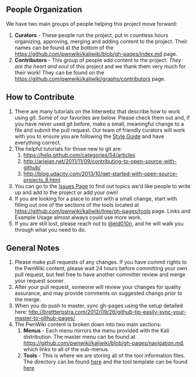## People Organization
We have two main groups of people helping this project move forward:

1. **Curators** - These people run the project, put in countless hours organizing, approving, merging and adding content to the project. Their names can be found at the bottom of the https://github.com/pwnwiki/kaliwiki/blob/gh-pages/index.md page.
1. **Contributors** - This group of people add content to the project. _They are the heart and soul_ of this project and we thank them very much for their work! They can be found on the https://github.com/pwnwiki/kaliwiki/graphs/contributors page.

## How to Contribute
1. There are many tutorials on the Interwebz that describe how to work using git. Some of our favorites are below. Please check them out and, if you have never used git before, make a small, meaningful change to a file and submit the pull request. Our team of friendly curators will work with you to ensure you are following the [Style Guide](https://github.com/pwnwiki/pwnwiki.github.io/wiki/Style-Guide) and have everything correct.
1. The helpful tutorials for those new to git are:
    1. https://help.github.com/categories/54/articles
    1. http://ariejan.net/2011/11/09/contributing-to-open-source-with-github/
    1. http://blog.udacity.com/2013/10/get-started-with-open-source-projects_8.html
1. You can go to the [Issues Page](https://github.com/pwnwiki/pwnwiki.github.io/issues) to find out topics we'd like people to write up and add to the project or add your own!
1. If you are looking for a place to start with a small change, start with filling out one of the sections of the tools located at https://github.com/pwnwiki/kaliwiki/tree/gh-pages/tools page. Links and Example Usage almost always could use more work.
1. If you are still lost, please reach out to [@eid010n](https://twitter.com/eid010n), and he will walk you through what you need to do.

## General Notes
1. Please make pull requests of any changes. If you have commit rights to the PwnWiki content, please wait 24 hours before committing your own pull request, but feel free to have another committer review and merge your request sooner.
1. After your pull request, someone will review your changes for quality assurance, and may provide comments on suggested changs prior to the merge.
1. When you do push to master, sync gh-pages using the setup detailed here: http://brettterpstra.com/2012/09/26/github-tip-easily-sync-your-master-to-github-pages/
1. The PwnWiki content is broken down into two main sections:
    1. **Menus** - Each menu mirrors the menu provided with the Kali distribution. The master menu can be found at https://github.com/pwnwiki/kaliwiki/blob/gh-pages/navigation.md, which links to all of the sub-menus.
    1. **Tools** - This is where we are storing all of the tool information files. The directory can be found [here](https://github.com/pwnwiki/kaliwiki/tree/gh-pages/tools) and the tool template can be found [here](https://github.com/pwnwiki/kaliwiki/blob/gh-pages/tools/_template.md)
